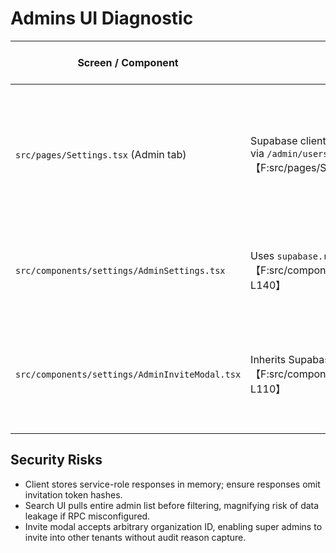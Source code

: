 # Admins UI Diagnostic

| Screen / Component | Auth Headers | Loading & Disabled States | Validation Coverage | Accessibility Notes | Additional Observations |
| --- | --- | --- | --- | --- | --- |
| `src/pages/Settings.tsx` (Admin tab) | Supabase client with anon key + JWT; fetches admin list via `/admin/users` function.【F:src/pages/Settings.tsx†L40-L120】 | Displays spinner while fetching but action toggles remain interactive; invite button disables during API call. | Invite form validates email but not organization ID; relies on backend. | Tabbed interface uses `role="tablist"` but lacks keyboard arrow support. | Pagination handled client-side; large orgs may freeze UI. |
| `src/components/settings/AdminSettings.tsx` | Uses `supabase.rpc('get_admin_users')`; same headers.【F:src/components/settings/AdminSettings.tsx†L70-L140】 | Table shows skeleton; disable states handled by `isSubmitting`. | Validates role selection but not simultaneous toggles; no double-submit guard. | Table cells accessible but lacks `scope="col"` for headers. | Search input triggers fetch on each change without debounce. |
| `src/components/settings/AdminInviteModal.tsx` | Inherits Supabase session for invites.【F:src/components/settings/AdminInviteModal.tsx†L40-L110】 | Submit button disables and shows spinner; background overlay prevents interaction. | Uses Zod schema for email/expiration but allows optional org ID; no preflight to confirm membership. | Input labels present; error text announced but modal lacks `aria-describedby`. | Need to auto-focus on first invalid field. |

## Security Risks
- Client stores service-role responses in memory; ensure responses omit invitation token hashes.
- Search UI pulls entire admin list before filtering, magnifying risk of data leakage if RPC misconfigured.
- Invite modal accepts arbitrary organization ID, enabling super admins to invite into other tenants without audit reason capture.

